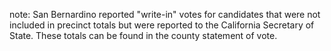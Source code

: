 note: San Bernardino reported "write-in" votes for candidates that were not included in precinct totals but were reported to the California Secretary of State. These totals can be found in the county statement of vote.